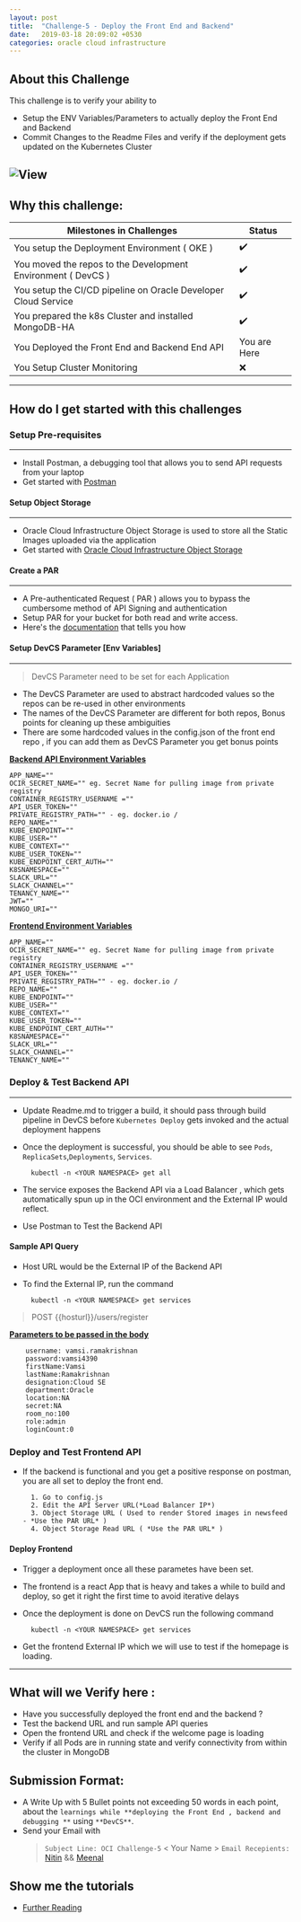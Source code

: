 ```yaml
---
layout: post
title:  "Challenge-5 - Deploy the Front End and Backend"
date:   2019-03-18 20:09:02 +0530
categories: oracle cloud infrastructure
---
```


About this Challenge
---

This challenge is to verify your ability to 
* Setup the ENV Variables/Parameters to actually deploy the Front End and Backend
* Commit Changes to the Readme Files and verify if the deployment gets updated on the Kubernetes Cluster
<!--more-->
![View](https://storage.googleapis.com/cdn.thenewstack.io/media/2017/11/07751442-deployment.png)
---


## Why this challenge:

<table>
<thead>
	<tr>
		<th>Milestones in Challenges</th>
		<th>Status</th>
	</tr>
</thead>
<tbody>
	<tr>
		<td>You setup the Deployment Environment ( OKE )</td>
		<td> ✔️ </td>
	</tr>
	<tr>
		<td>You moved the repos to the Development Environment ( DevCS )</td>
		<td> ✔️ </td>
	</tr>
	<tr>
		<td>You setup the CI/CD pipeline on Oracle Developer Cloud Service</td>
		<td> ✔️ </td>
	</tr>
	<tr>
		<td>You prepared the k8s Cluster and installed MongoDB-HA</td>
		<td> ✔️ </td>
	</tr>
	<tr>
		<td>You Deployed the Front End and Backend End API</td>
		<td> You are Here</td>
	</tr>
	<tr>
		<td>You Setup Cluster Monitoring</td>
		<td>❌</td>
	</tr>
</tbody>
</table>

-------------------------

## How do I get started with this challenges
### Setup Pre-requisites
----
* Install Postman, a debugging tool that allows you to send API requests from your laptop
* Get started with [Postman](https://www.getpostman.com/downloads/) 

#### Setup Object Storage
----
* Oracle Cloud Infrastructure Object Storage is used to store all the Static Images uploaded via the application
* Get started with [Oracle Cloud Infrastructure Object Storage](https://docs.cloud.oracle.com/iaas/Content/Object/Concepts/objectstorageoverview.htm)


#### Create a PAR 
----
* A Pre-authenticated Request ( PAR ) allows you to bypass the cumbersome method of API Signing and authentication 
* Setup PAR for your bucket for both read and write access.
* Here's the [documentation](https://docs.cloud.oracle.com/iaas/Content/Object/Tasks/usingpreauthenticatedrequests.htm) that tells you how


#### Setup DevCS Parameter [Env Variables]
----
> DevCS Parameter need to be set for each Application

* The DevCS Parameter are used to abstract hardcoded values so the repos can be re-used in other environments
* The names of the DevCS Parameter are different for both repos, Bonus points for cleaning up these ambiguities
* There are some hardcoded values in the config.json of the front end repo , if you can add them as DevCS Parameter you get bonus points

<u>**Backend API Environment Variables**</u>

	APP_NAME=""
	OCIR_SECRET_NAME="" eg. Secret Name for pulling image from private registry
	CONTAINER_REGISTRY_USERNAME ="" 
	API_USER_TOKEN="" 
	PRIVATE_REGISTRY_PATH="" - eg. docker.io / 
	REPO_NAME="" 
	KUBE_ENDPOINT=""
	KUBE_USER=""
	KUBE_CONTEXT=""
	KUBE_USER_TOKEN=""
	KUBE_ENDPOINT_CERT_AUTH=""
	K8SNAMESPACE=""
	SLACK_URL=""
	SLACK_CHANNEL=""
	TENANCY_NAME=""
	JWT=""
	MONGO_URI=""

<u>**Frontend Environment Variables**</u>

	APP_NAME=""
	OCIR_SECRET_NAME="" eg. Secret Name for pulling image from private registry
	CONTAINER_REGISTRY_USERNAME ="" 
	API_USER_TOKEN="" 
	PRIVATE_REGISTRY_PATH="" - eg. docker.io / 
	REPO_NAME="" 
	KUBE_ENDPOINT=""
	KUBE_USER=""
	KUBE_CONTEXT=""
	KUBE_USER_TOKEN=""
	KUBE_ENDPOINT_CERT_AUTH=""
	K8SNAMESPACE=""
	SLACK_URL=""
	SLACK_CHANNEL=""
	TENANCY_NAME=""

### Deploy & Test Backend API
------
* Update Readme.md to trigger a build, it should pass through build pipeline in DevCS before `Kubernetes Deploy` gets invoked and the actual deployment happens

* Once the deployment is successful, you should be able to see `Pods`, `ReplicaSets`,`Deployments`, `Services`. 

        kubectl -n <YOUR NAMESPACE> get all

* The service exposes the Backend API via a Load Balancer , which gets automatically spun up in the OCI environment and the External IP would reflect. 

* Use Postman to Test the Backend API

#### Sample API Query

* Host URL would be the External IP of the Backend API
* To find the External IP, run the command 
        
        kubectl -n <YOUR NAMESPACE> get services
        
> POST {{hosturl}}/users/register

**<u>Parameters to be passed in the body</u>**

        username: vamsi.ramakrishnan
        password:vamsi4390
        firstName:Vamsi
        lastName:Ramakrishnan
        designation:Cloud SE
        department:Oracle
        location:NA
        secret:NA
        room_no:100
        role:admin
        loginCount:0

### Deploy and Test Frontend API
* If the backend is functional and you get a positive response on postman, you are all set to deploy the front end. 

        1. Go to config.js
        2. Edit the API Server URL(*Load Balancer IP*)
        3. Object Storage URL ( Used to render Stored images in newsfeed - *Use the PAR URL* )
        4. Object Storage Read URL ( *Use the PAR URL* )

#### Deploy Frontend 
* Trigger a deployment once all these parametes have been set.
* The frontend is a react App that is heavy and takes a while to build and deploy, so get it right the first time to avoid iterative delays
* Once the deployment is done on DevCS run the following command

        kubectl -n <YOUR NAMESPACE> get services
        
* Get the frontend External IP which we will use to test if the homepage is loading.

----------------------

## What will we Verify here : 
* Have you successfully deployed the front end and the backend ?
* Test the backend URL and run sample API queries
* Open the frontend URL and check if the welcome page is loading
* Verify if all Pods are in running state and verify connectivity from within the cluster in MongoDB

## Submission Format: 
* A Write Up with 5 Bullet points not exceeding 50 words in each point, about the `learnings while **deploying the Front End , backend and debugging **` using `**DevCS**`. 
* Send your Email with 
  > `Subject Line: OCI Challenge-5` < Your Name > 
  > `Email Recepients:` [Nitin](mailto:nitin.kaushik@oracle.com) && [Meenal](mailto:meenal.aggarwal@oracle.com)

## Show me the tutorials 
* [Further Reading ](https://kubernetes.io/blog/2017/01/running-mongodb-on-kubernetes-with-statefulsets/)


